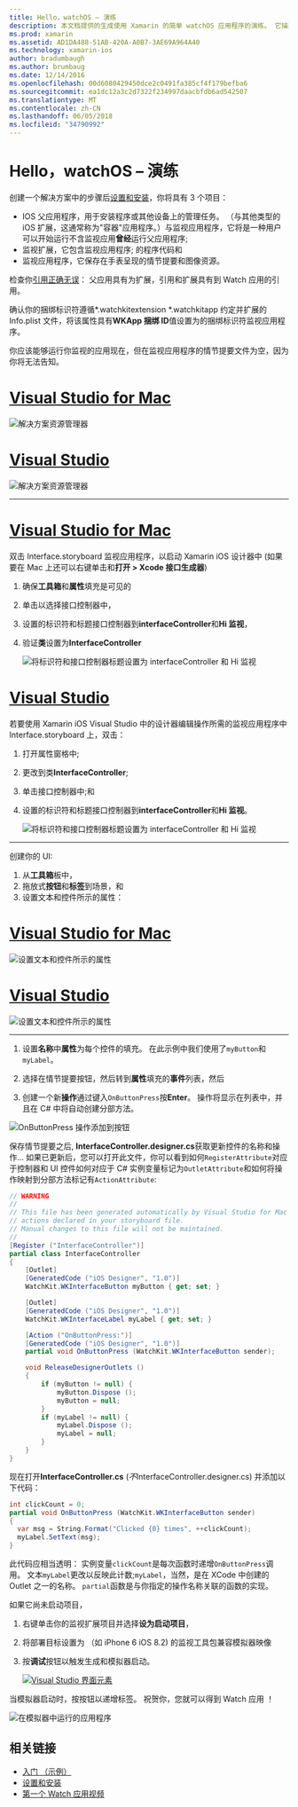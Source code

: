 ```yaml
---
title: Hello，watchOS – 演练
description: 本文档提供的生成使用 Xamarin 的简单 watchOS 应用程序的演练。 它描述如何在 Visual Studio 和 Visual Studio 中适用于 Mac、 使用情节提要，并响应代码中的事件。
ms.prod: xamarin
ms.assetid: AD1DA488-51AB-420A-A0B7-3AE69A964A40
ms.technology: xamarin-ios
author: bradumbaugh
ms.author: brumbaug
ms.date: 12/14/2016
ms.openlocfilehash: 00d6080429450dce2c0491fa385cf4f179befba6
ms.sourcegitcommit: ea1dc12a3c2d7322f234997daacbfdb6ad542507
ms.translationtype: MT
ms.contentlocale: zh-CN
ms.lasthandoff: 06/05/2018
ms.locfileid: "34790992"
---
```

# <a name="hello-watchos--walkthrough"></a>Hello，watchOS – 演练

创建一个解决方案中的步骤后[设置和安装](~/ios/watchos/get-started/installation.md)，你将具有 3 个项目：

- IOS 父应用程序，用于安装程序或其他设备上的管理任务。 （与其他类型的 iOS 扩展，这通常称为"容器"应用程序。）与监视应用程序，它将是一种用户可以开始运行不含监视应用**曾经**运行父应用程序;
- 监视扩展，它包含监视应用程序; 的程序代码和
- 监视应用程序，它保存在手表呈现的情节提要和图像资源。

检查你[引用正确无误](~/ios/watchos/get-started/project-references.md)： 父应用具有为扩展，引用和扩展具有到 Watch 应用的引用。

确认你的捆绑标识符遵循\*.watchkitextension \*.watchkitapp 约定并扩展的 Info.plist 文件，将该属性具有**WKApp 捆绑 ID**值设置为的捆绑标识符监视应用程序。

你应该能够运行你监视的应用现在，但在监视应用程序的情节提要文件为空，因为你将无法告知。

# <a name="visual-studio-for-mactabvsmac"></a>[Visual Studio for Mac](#tab/vsmac)

![](hello-watch-images/projectstructure.png "解决方案资源管理器")

# <a name="visual-studiotabvswin"></a>[Visual Studio](#tab/vswin)

![](hello-watch-images/vs-projectstructure.png "解决方案资源管理器")

-----

# <a name="visual-studio-for-mactabvsmac"></a>[Visual Studio for Mac](#tab/vsmac)
    
双击 Interface.storyboard 监视应用程序，以启动 Xamarin iOS 设计器中 (如果要在 Mac 上还可以右键单击和**打开 > Xcode 接口生成器**)


1.  确保**工具箱**和**属性**填充是可见的
1.  单击以选择接口控制器中，
1.  设置的标识符和标题接口控制器到**interfaceController**和**Hi 监视**，
1.  验证**类**设置为**InterfaceController**

    ![](hello-watch-images/interfacecontrollerattributes.png "将标识符和接口控制器标题设置为 interfaceController 和 Hi 监视")

# <a name="visual-studiotabvswin"></a>[Visual Studio](#tab/vswin)

若要使用 Xamarin iOS Visual Studio 中的设计器编辑操作所需的监视应用程序中 Interface.storyboard 上，双击：

1.  打开属性窗格中;
1.  更改到类**InterfaceController**;
1.  单击接口控制器中;和
1.  设置的标识符和标题接口控制器到**interfaceController**和**Hi 监视**。

    ![](hello-watch-images/vs-interfacecontrollerattributes.png "将标识符和接口控制器标题设置为 interfaceController 和 Hi 监视")

-----


创建你的 UI:

1. 从**工具箱**板中，
1. 拖放式**按钮**和**标签**到场景，和
1. 设置文本和控件所示的属性：

# <a name="visual-studio-for-mactabvsmac"></a>[Visual Studio for Mac](#tab/vsmac)

![](hello-watch-images/draganddrop.png "设置文本和控件所示的属性")

# <a name="visual-studiotabvswin"></a>[Visual Studio](#tab/vswin)

![](hello-watch-images/vs-draganddrop.png "设置文本和控件所示的属性")

-----

1. 设置**名称**中**属性**为每个控件的填充。 在此示例中我们使用了`myButton`和`myLabel`。

1. 选择在情节提要按钮，然后转到**属性**填充的**事件**列表，然后

1. 创建一个新**操作**通过键入`OnButtonPress`按**Enter**。
  操作将显示在列表中，并且在 C# 中将自动创建分部方法。

![](hello-watch-images/buttonaction.png "OnButtonPress 操作添加到按钮")

保存情节提要之后, **InterfaceController.designer.cs**获取更新控件的名称和操作... 如果已更新后，您可以打开此文件，你可以看到如何`RegisterAttribute`对应于控制器和 UI 控件如何对应于 C# 实例变量标记为`OutletAttribute`和如何将操作映射到分部方法标记有`ActionAttribute`:

```csharp
// WARNING
//
// This file has been generated automatically by Visual Studio for Mac from the outlets and
// actions declared in your storyboard file.
// Manual changes to this file will not be maintained.
//
[Register ("InterfaceController")]
partial class InterfaceController
{
    [Outlet]
    [GeneratedCode ("iOS Designer", "1.0")]
    WatchKit.WKInterfaceButton myButton { get; set; }

    [Outlet]
    [GeneratedCode ("iOS Designer", "1.0")]
    WatchKit.WKInterfaceLabel myLabel { get; set; }

    [Action ("OnButtonPress:")]
    [GeneratedCode ("iOS Designer", "1.0")]
    partial void OnButtonPress (WatchKit.WKInterfaceButton sender);

    void ReleaseDesignerOutlets ()
    {
        if (myButton != null) {
            myButton.Dispose ();
            myButton = null;
        }
        if (myLabel != null) {
            myLabel.Dispose ();
            myLabel = null;
        }
    }
}
```

现在打开**InterfaceController.cs** (*不*InterfaceController.designer.cs) 并添加以下代码：

```csharp
int clickCount = 0;
partial void OnButtonPress (WatchKit.WKInterfaceButton sender)
{
  var msg = String.Format("Clicked {0} times", ++clickCount);
  myLabel.SetText(msg);
}
```

此代码应相当透明： 实例变量`clickCount`是每次函数时递增`OnButtonPress`调用。 文本`myLabel`更改以反映此计数;`myLabel`，当然，是在 XCode 中创建的 Outlet 之一的名称。 `partial`函数是与你指定的操作名称关联的函数的实现。

如果它尚未启动项目，

1. 右键单击你的监视扩展项目并选择**设为启动项目**，

1. 将部署目标设置为 （如 iPhone 6 iOS 8.2) 的监视工具包兼容模拟器映像

1. 按**调试**按钮以触发生成和模拟器启动。

    [![](hello-watch-images/readytodebug-sml.png "Visual Studio 界面元素")](hello-watch-images/readytodebug.png#lightbox)

当模拟器启动时，按按钮以递增标签。
祝贺你，您就可以得到 Watch 应用 ！

![](hello-watch-images/running.png "在模拟器中运行的应用程序")


## <a name="related-links"></a>相关链接

- [入门 （示例）](https://developer.xamarin.com/samples/monotouch/WatchKit/GettingStarted/)
- [设置和安装](~/ios/watchos/get-started/installation.md)
- [第一个 Watch 应用视频](http://blog.xamarin.com/your-first-watch-kit-app/)
